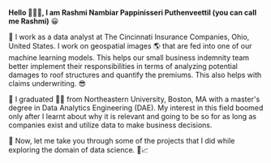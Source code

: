 **Hello	:wave::wave::wave:, I am Rashmi Nambiar Pappinisseri Puthenveettil (you can call me Rashmi)**  :grinning:

:large_blue_circle: I work as a data analyst at The Cincinnati Insurance Companies, Ohio, United States. I work on geospatial images :earth_americas: that are fed into one of our machine learning models. This helps our small business indemnity team better implement their responsibilities in terms of analyzing potential damages to roof structures and quantify the premiums. This also helps with claims underwriting.	:sunglasses:

:large_blue_circle: I graduated :woman_student: from Northeastern University, Boston, MA with a master's degree in Data Analytics Engineering (DAE). My interest in this field boomed only after I learnt about why it is relevant and going to be so for as long as companies exist and utilize data to make business decisions.

:large_blue_circle: Now, let me take you through some of the projects that I did while exploring the domain of data science.	:flashlight::chart_with_upwards_trend:



